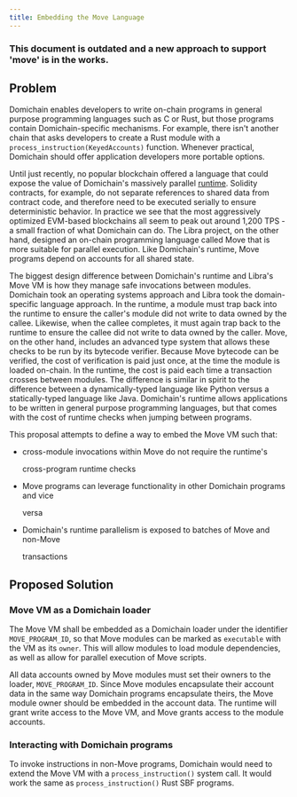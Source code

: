 ```yaml
---
title: Embedding the Move Language
---
```


### This document is outdated and a new approach to support 'move' is in the works.

## Problem

Domichain enables developers to write on-chain programs in general purpose programming languages such as C or Rust, but those programs contain Domichain-specific mechanisms. For example, there isn't another chain that asks developers to create a Rust module with a `process_instruction(KeyedAccounts)` function. Whenever practical, Domichain should offer application developers more portable options.

Until just recently, no popular blockchain offered a language that could expose the value of Domichain's massively parallel [runtime](../validator/runtime.md). Solidity contracts, for example, do not separate references to shared data from contract code, and therefore need to be executed serially to ensure deterministic behavior. In practice we see that the most aggressively optimized EVM-based blockchains all seem to peak out around 1,200 TPS - a small fraction of what Domichain can do. The Libra project, on the other hand, designed an on-chain programming language called Move that is more suitable for parallel execution. Like Domichain's runtime, Move programs depend on accounts for all shared state.

The biggest design difference between Domichain's runtime and Libra's Move VM is how they manage safe invocations between modules. Domichain took an operating systems approach and Libra took the domain-specific language approach. In the runtime, a module must trap back into the runtime to ensure the caller's module did not write to data owned by the callee. Likewise, when the callee completes, it must again trap back to the runtime to ensure the callee did not write to data owned by the caller. Move, on the other hand, includes an advanced type system that allows these checks to be run by its bytecode verifier. Because Move bytecode can be verified, the cost of verification is paid just once, at the time the module is loaded on-chain. In the runtime, the cost is paid each time a transaction crosses between modules. The difference is similar in spirit to the difference between a dynamically-typed language like Python versus a statically-typed language like Java. Domichain's runtime allows applications to be written in general purpose programming languages, but that comes with the cost of runtime checks when jumping between programs.

This proposal attempts to define a way to embed the Move VM such that:

- cross-module invocations within Move do not require the runtime's

  cross-program runtime checks

- Move programs can leverage functionality in other Domichain programs and vice

  versa

- Domichain's runtime parallelism is exposed to batches of Move and non-Move

  transactions

## Proposed Solution

### Move VM as a Domichain loader

The Move VM shall be embedded as a Domichain loader under the identifier `MOVE_PROGRAM_ID`, so that Move modules can be marked as `executable` with the VM as its `owner`. This will allow modules to load module dependencies, as well as allow for parallel execution of Move scripts.

All data accounts owned by Move modules must set their owners to the loader, `MOVE_PROGRAM_ID`. Since Move modules encapsulate their account data in the same way Domichain programs encapsulate theirs, the Move module owner should be embedded in the account data. The runtime will grant write access to the Move VM, and Move grants access to the module accounts.

### Interacting with Domichain programs

To invoke instructions in non-Move programs, Domichain would need to extend the Move VM with a `process_instruction()` system call. It would work the same as `process_instruction()` Rust SBF programs.
